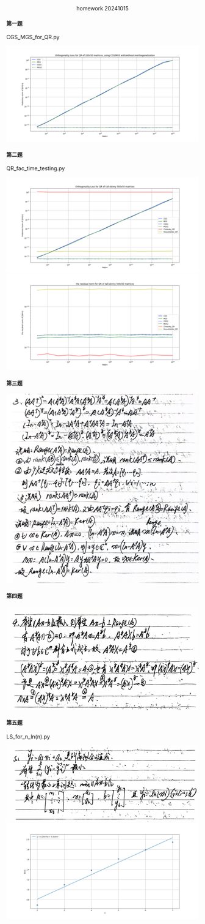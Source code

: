 <center>
homework 20241015

</center>

#### 第一题

CGS_MGS_for_QR.py  

<img src=T1_result.png height>

#### 第二题

QR_fac_time_testing.py  

<img src=T2_result1.png height>

<img src=T2_result2.png height>

#### 第三题

<img src=T3.jpg height>

#### 第四题

<img src=T4.jpg height=270>

#### 第五题

LS_for_n_ln(n).py  

<img src=T5.jpg height=200>

<img src=T5_result.png height>